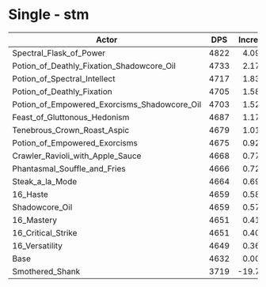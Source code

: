 # Single - stm
| Actor | DPS | Increase |
|---|:---:|:---:|
|Spectral_Flask_of_Power|4822|4.09%|
|Potion_of_Deathly_Fixation_Shadowcore_Oil|4733|2.17%|
|Potion_of_Spectral_Intellect|4717|1.83%|
|Potion_of_Deathly_Fixation|4705|1.58%|
|Potion_of_Empowered_Exorcisms_Shadowcore_Oil|4703|1.52%|
|Feast_of_Gluttonous_Hedonism|4687|1.17%|
|Tenebrous_Crown_Roast_Aspic|4679|1.01%|
|Potion_of_Empowered_Exorcisms|4675|0.92%|
|Crawler_Ravioli_with_Apple_Sauce|4668|0.77%|
|Phantasmal_Souffle_and_Fries|4666|0.72%|
|Steak_a_la_Mode|4664|0.69%|
|16_Haste|4659|0.58%|
|Shadowcore_Oil|4659|0.57%|
|16_Mastery|4651|0.41%|
|16_Critical_Strike|4651|0.40%|
|16_Versatility|4649|0.36%|
|Base|4632|0.00%|
|Smothered_Shank|3719|-19.73%|
